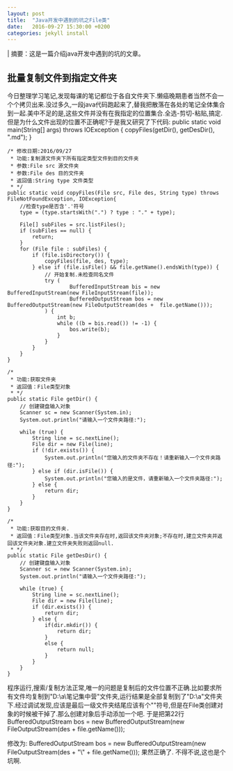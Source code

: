 ```yaml
---
layout: post
title:  "Java开发中遇到的坑之File类"
date:   2016-09-27 15:30:00 +0200
categories: jekyll install
---
```

| 摘要：这是一篇介绍java开发中遇到的坑的文章。

## 批量复制文件到指定文件夹
今日整理学习笔记,发现每课的笔记都位于各自文件夹下.懒癌晚期患者当然不会一个个拷贝出来.没过多久,一段java代码跑起来了,替我把散落在各处的笔记全体集合到一起.美中不足的是,这些文件并没有在我指定的位置集合.全选-剪切-粘贴,搞定.但是为什么文件出现的位置不正确呢?于是我又研究了下代码:
	public static void main(String[] args) throws IOException {
		copyFiles(getDir(), getDesDir(), ".md");
	}

	/* 修改日期:2016/09/27
	 * 功能:复制源文件夹下所有指定类型文件到目的文件夹
	 * 参数:File src 源文件夹
	 * 参数:File des 目的文件夹
	 * 返回值:String type 文件类型
	 * */
	public static void copyFiles(File src, File des, String type) throws FileNotFoundException, IOException{
		//检查type是否含'.'符号
		type = (type.startsWith(".") ? type : "." + type);

		File[] subFiles = src.listFiles();
		if (subFiles == null) {
			return;
		}
		for (File file : subFiles) {
			if (file.isDirectory()) {
				copyFiles(file, des, type);
			} else if (file.isFile() && file.getName().endsWith(type)) {
				// 开始复制.未检查同名文件
				try (
						BufferedInputStream bis = new BufferedInputStream(new FileInputStream(file));
						BufferedOutputStream bos = new BufferedOutputStream(new FileOutputStream(des +  file.getName()));
				) {
					int b;
					while ((b = bis.read()) != -1) {
						bos.write(b);
					}
				}
			}
		}
	}

	/*
	 * 功能:获取文件夹
	 * 返回值：File类型对象
	 * */
	public static File getDir() {
		// 创建键盘输入对象
		Scanner sc = new Scanner(System.in);
		System.out.println("请输入一个文件夹路径:");

		while (true) {
			String line = sc.nextLine();
			File dir = new File(line);
			if (!dir.exists()) {
				System.out.println("您输入的文件夹不存在！请重新输入一个文件夹路径:");
			} else if (dir.isFile()) {
				System.out.println("您输入的是文件，请重新输入一个文件夹路径:");
			} else {
				return dir;
			}
		}
	}
	
	/*
	 * 功能:获取目的文件夹.
	 * 返回值：File类型对象.当该文件夹存在时,返回该文件夹对象;不存在时,建立文件夹并返回该文件夹对象.建立文件夹失败则返回null.
	 * */
	public static File getDesDir() {
		// 创建键盘输入对象
		Scanner sc = new Scanner(System.in);
		System.out.println("请输入一个文件夹路径:");

		while (true) {
			String line = sc.nextLine();
			File dir = new File(line);
			if (dir.exists()) {
				return dir;
			} else {
				if(dir.mkdir()) {
					return dir;
				}
				else {
					return null;
				}
			}
		}
	}


程序运行,搜索/复制方法正常,唯一的问题是复制后的文件位置不正确.比如要求所有文件均复制到"D:\a\笔记集中营"文件夹,运行结果是全部复制到了"D:\a"文件夹下.经过调试发现,应该是最后一级文件夹结尾应该有个"\"符号,但是在File类创建对象的时候被干掉了.那么创建对象后手动添加一个吧.
于是把第22行
		BufferedOutputStream bos = new BufferedOutputStream(new FileOutputStream(des +  file.getName()));

修改为:
		BufferedOutputStream bos = new BufferedOutputStream(new FileOutputStream(des + "\\" + file.getName()));
果然正确了.
不得不说,这也是个坑啊.